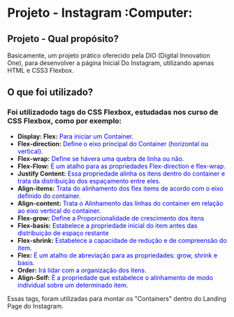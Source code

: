 # Projeto - Instagram :Computer:

## Projeto - Qual propósito?

Basicamente, um projeto prático oferecido pela DIO (Digital Innovation One), para desenvolver a página Inicial Do Instagram, utilizando apenas HTML e CSS3 Flexbox.

## O que foi utilizado?

### Foi utilizadodo tags do CSS Flexbox, estudadas nos curso de CSS Flexbox, como por exemplo:

 - **Display: Flex:**<font color="blue"> Para iniciar um Container.</font>
 - **Flex-direction:**<font color="blue"> Define o eixo principal do Container (horizontal ou vertical).</font>
 - **Flex-wrap:**<font color="blue"> Define se hávera uma quebra de linha ou não.</font>
 - **Flex-Flow:**<font color="blue"> É um atalho para as propriedades Flex-direction e flex-wrap.</font>
 - **Justify Content:**<font color="blue"> Essa propriedade alinha os itens dentro do container e trata da distribuição dos espaçamento entre eles.</font>
 - **Align-items:**<font color="blue"> Trata do alinhamento dos flex items de acordo com o eixo definido do container.</font>
 - **Align-content:**<font color="blue"> Trata o Alinhamento das linhas do container em relação ao eixo vertical do container.</font>
 - **Flex-grow:**<font color="blue"> Define a Proporcionalidade de crescimento dos itens</font>
 - **Flex-basis:**<font color="blue"> Estabelece a propriedade inicial do item antes das distribuição de espaço restante</font>
 - **Flex-shrink:**<font color="blue"> Estabelece a capacidade de redução e de compreensão do item.</font>
 - **Flex:**<font color="blue"> É um atalho de abreviação para as propriedades: grow, shrink e basis.</font>
 - **Order:**<font color="blue"> Irá lidar com a organização dos itens.</font>
 - **Align-Self:**<font color="blue"> É a propriedade que estabelece o alinhamento de modo individual sobre um determinado item.</font>
        
Essas tags, foram utilizadas para montar os "Containers" dentro do Landing Page do Instagram.
